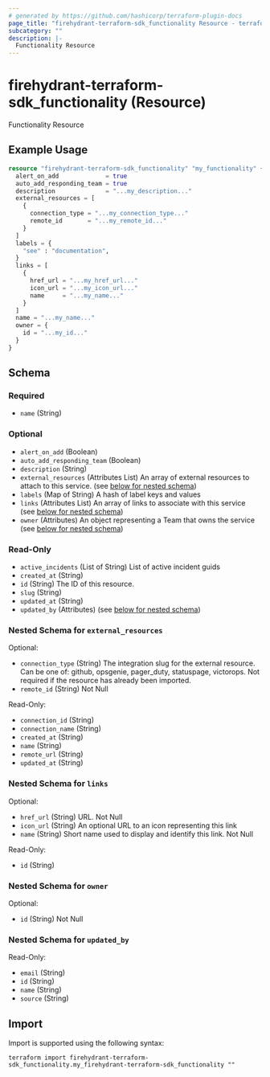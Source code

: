 ```yaml
---
# generated by https://github.com/hashicorp/terraform-plugin-docs
page_title: "firehydrant-terraform-sdk_functionality Resource - terraform-provider-firehydrant-terraform-sdk"
subcategory: ""
description: |-
  Functionality Resource
---
```


# firehydrant-terraform-sdk_functionality (Resource)

Functionality Resource

## Example Usage

```terraform
resource "firehydrant-terraform-sdk_functionality" "my_functionality" {
  alert_on_add             = true
  auto_add_responding_team = true
  description              = "...my_description..."
  external_resources = [
    {
      connection_type = "...my_connection_type..."
      remote_id       = "...my_remote_id..."
    }
  ]
  labels = {
    "see" : "documentation",
  }
  links = [
    {
      href_url = "...my_href_url..."
      icon_url = "...my_icon_url..."
      name     = "...my_name..."
    }
  ]
  name = "...my_name..."
  owner = {
    id = "...my_id..."
  }
}
```

<!-- schema generated by tfplugindocs -->
## Schema

### Required

- `name` (String)

### Optional

- `alert_on_add` (Boolean)
- `auto_add_responding_team` (Boolean)
- `description` (String)
- `external_resources` (Attributes List) An array of external resources to attach to this service. (see [below for nested schema](#nestedatt--external_resources))
- `labels` (Map of String) A hash of label keys and values
- `links` (Attributes List) An array of links to associate with this service (see [below for nested schema](#nestedatt--links))
- `owner` (Attributes) An object representing a Team that owns the service (see [below for nested schema](#nestedatt--owner))

### Read-Only

- `active_incidents` (List of String) List of active incident guids
- `created_at` (String)
- `id` (String) The ID of this resource.
- `slug` (String)
- `updated_at` (String)
- `updated_by` (Attributes) (see [below for nested schema](#nestedatt--updated_by))

<a id="nestedatt--external_resources"></a>
### Nested Schema for `external_resources`

Optional:

- `connection_type` (String) The integration slug for the external resource. Can be one of: github, opsgenie, pager_duty, statuspage, victorops. Not required if the resource has already been imported.
- `remote_id` (String) Not Null

Read-Only:

- `connection_id` (String)
- `connection_name` (String)
- `created_at` (String)
- `name` (String)
- `remote_url` (String)
- `updated_at` (String)


<a id="nestedatt--links"></a>
### Nested Schema for `links`

Optional:

- `href_url` (String) URL. Not Null
- `icon_url` (String) An optional URL to an icon representing this link
- `name` (String) Short name used to display and identify this link. Not Null

Read-Only:

- `id` (String)


<a id="nestedatt--owner"></a>
### Nested Schema for `owner`

Optional:

- `id` (String) Not Null


<a id="nestedatt--updated_by"></a>
### Nested Schema for `updated_by`

Read-Only:

- `email` (String)
- `id` (String)
- `name` (String)
- `source` (String)

## Import

Import is supported using the following syntax:

```shell
terraform import firehydrant-terraform-sdk_functionality.my_firehydrant-terraform-sdk_functionality ""
```
